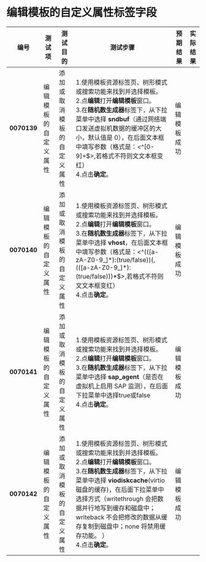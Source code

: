 # 编辑模板的自定义属性标签字段
| 编号 | 测试项 | 测试目的 | 测试步骤 | 预期结果 | 实际结果 |
|--------- | ---------- | ------------ | ------------ | ------------ | ------------ |
|**0070139**|编辑模板的自定义属性|添加或取消模板的自定义属性|1.使用模板资源标签页、树形模式或搜索功能来找到并选择模板。<br/>2.点**编辑**打开**编辑模板**窗口。<br/>3.在**随机数生成器**标签下，从下拉菜单中选择 **sndbuf**（通过网络端口发送虚拟机数据的缓冲区的大小，默认值是 0），在后面文本框中填写参数（格式是：<^[0-9]+$>,若格式不符则文文本框变红）<br/>4.点击**确定**。|编辑模板成功||
|**0070140**|编辑模板的自定义属性|添加或取消模板的自定义属性|1.使用模板资源标签页、树形模式或搜索功能来找到并选择模板。<br/>2.点**编辑**打开**编辑模板**窗口。<br/>3.在**随机数生成器**标签下，从下拉菜单中选择 **vhost**，在后面文本框中填写参数（格式是：<^(([a-zA-Z0-9\_]\*):(true/false))(,(([a-zA-Z0-9_]\*):(true/false)))\*$>,若格式不符则文文本框变红）<br/>4.点击**确定**。|编辑模板成功||
|**0070141**|编辑模板的自定义属性|添加或取消模板的自定义属性|1.使用模板资源标签页、树形模式或搜索功能来找到并选择模板。<br/>2.点**编辑**打开**编辑模板**窗口。<br/>3.在**随机数生成器**标签下，从下拉菜单中选择 **sap_agent**（是否在虚拟机上启用 SAP 监测），在后面下拉菜单中选择true或false<br/>4.点击**确定**。|编辑模板成功||
|**0070142**|编辑模板的自定义属性|添加或取消模板的自定义属性|1.使用模板资源标签页、树形模式或搜索功能来找到并选择模板。<br/>2.点**编辑**打开**编辑模板**窗口。<br/>3.在**随机数生成器**标签下，从下拉菜单中选择 **viodiskcache**(virtio 磁盘的缓存)，在后面下拉菜单中选择方式（writethrough 会把数据并行地写到缓存和磁盘中；writeback 不会把修改的数据从缓存复制到磁盘中；none 将禁用缓存功能。 ）<br/>4.点击**确定**。|编辑模板成功||
